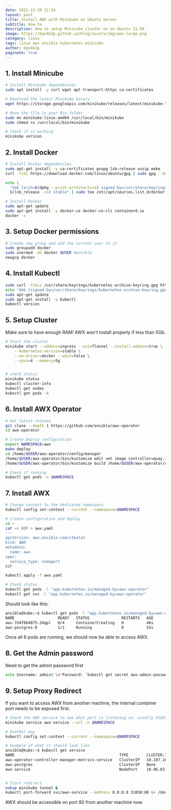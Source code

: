 ```yaml
---
date: 2021-12-20 12:24
layout: post
title: Install AWX with Minikube on Ubuntu Server
subtitle: How-to
description: How to setup Minicube cluster on on Ubuntu 21.04.
image: https://bgx4k3p.github.io/blog/assets/img/awx-large.png
category: linux
tags: linux awx ansible kubernetes minicube
author: bgx4k3p
paginate: true
---
```



## 1. Install Minicube

```bash
# Install Minikube dependencies
sudo apt install -y curl wget apt-transport-https ca-certificates

# Download the latest Minikube binary
wget https://storage.googleapis.com/minikube/releases/latest/minikube-linux-amd64

# Move the file in your Bin folder
sudo mv minikube-linux-amd64 /usr/local/bin/minikube
sudo chmod +x /usr/local/bin/minikube

# Check if is working
minikube version
```

## 2. Install Docker

```bash
# Install Docker dependencies
sudo apt-get install -y ca-certificates gnupg lsb-release unzip make
curl -fsSL https://download.docker.com/linux/ubuntu/gpg | sudo gpg --dearmor -o /usr/share/keyrings/docker-archive-keyring.gpg

echo \
  "deb [arch=$(dpkg --print-architecture) signed-by=/usr/share/keyrings/docker-archive-keyring.gpg] https://download.docker.com/linux/ubuntu \
  $(lsb_release -cs) stable" | sudo tee /etc/apt/sources.list.d/docker.list > /dev/null

# Install Docker
sudo apt-get update
sudo apt-get install -y docker-ce docker-ce-cli containerd.io
docker -v
```

## 3. Setup Docker permissions

```bash
# Create new group and add the current user to it
sudo groupadd docker
sudo usermod -aG docker $USER #ansible
newgrp docker
```

## 4. Install Kubectl

```bash
sudo curl -fsSLo /usr/share/keyrings/kubernetes-archive-keyring.gpg https://packages.cloud.google.com/apt/doc/apt-key.gpg
echo "deb [signed-by=/usr/share/keyrings/kubernetes-archive-keyring.gpg] https://apt.kubernetes.io/ kubernetes-xenial main" | sudo tee /etc/apt/sources.list.d/kubernetes.list
sudo apt-get update
sudo apt-get install -y kubectl
kubectl version
```

## 5. Setup Cluster

Make sure to have enough RAM! AWX won't install properly if less than 5Gb.

```bash
# Start the cluster
minikube start --addons=ingress --cni=flannel --install-addons=true \
    --kubernetes-version=stable \
    --vm-driver=docker --wait=false \
    --cpus=4 --memory=5g


# check status
minikube status
kubectl cluster-info
kubectl get nodes
kubectl get pods -A
```

## 6. Install AWX Operator

```bash
# Get latest release
git clone --depth 1 https://github.com/ansible/awx-operator
cd awx-operator

# Create Deploy configuration
export NAMESPACE=awx
make deploy
cd /home/$USER/awx-operator/config/manager
/home/$USER/awx-operator/bin/kustomize edit set image controller=quay.io/ansible/awx-operator:0.15.0
/home/$USER/awx-operator/bin/kustomize build /home/$USER/awx-operator/config/default | kubectl apply -f -

# Check if running
kubectl get pods -n $NAMESPACE

```

## 7. Install AWX

```bash
# Change context to the dedicated namespace
kubectl config set-context --current --namespace=$NAMESPACE

# Create configuration and deploy
cd ~
cat << EOF > awx.yaml
---
apiVersion: awx.ansible.com/v1beta1
kind: AWX
metadata:
  name: awx
spec:
  service_type: nodeport
EOF

kubectl apply -f awx.yaml

# Check status
kubectl get pods -l "app.kubernetes.io/managed-by=awx-operator"
kubectl get svc -l "app.kubernetes.io/managed-by=awx-operator"
```

Should look like this:

```bash
ansible@kube:~$ kubectl get pods -l "app.kubernetes.io/managed-by=awx-operator"
NAME                   READY   STATUS              RESTARTS   AGE
awx-7d4f664875-24qpl   0/4     ContainerCreating   0          46s
awx-postgres-0         1/1     Running             0          55s

```

Once all 6 pods are running, we should now be able to access AWX.

## 8. Get the Admin password

Need to get the admin password first

```bash
echo Username: admin$'\n'Password: `kubectl get secret awx-admin-password -o jsonpath="{.data.password}" | base64 --decode`
```

## 9. Setup Proxy Redirect

If you want to access AWX from another machine, the internal container port needs to be exposed first.

```bash
# Check the AWX service to see what port is listening on, usually 31850
minikube service awx-service --url -n $NAMESPACE

# Another way
kubectl config set-context --current --namespace=$NAMESPACE

# Example of what it should look like
ansible@kube:~$ kubectl get service
NAME                                              TYPE        CLUSTER-IP       EXTERNAL-IP   PORT(S)        AGE
awx-operator-controller-manager-metrics-service   ClusterIP   10.107.165.190   <none>        8443/TCP       24m
awx-postgres                                      ClusterIP   None             <none>        5432/TCP       10m
awx-service                                       NodePort    10.96.83.234     <none>        **80:31850**/TCP   10m


# Start redirect
nohup minikube tunnel &
kubectl port-forward svc/awx-service --address 0.0.0.0 31850:80 &> /dev/null &
```

AWX should be accessible on port 80 from another machine now.
